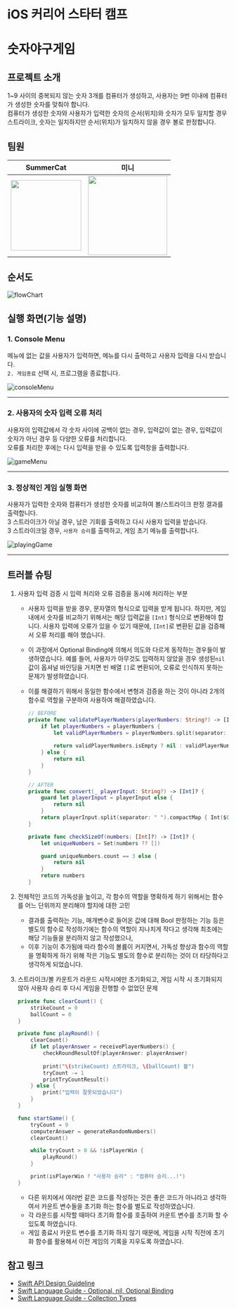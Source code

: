 # iOS 커리어 스타터 캠프

# 숫자야구게임

## 프로젝트 소개
1~9 사이의 중복되지 않는 숫자 3개를 컴퓨터가 생성하고, 사용자는 9번 이내에 컴퓨터가 생성한 숫자를 맞춰야 합니다. <br>
컴퓨터가 생성한 숫자와 사용자가 입력한 숫자의 순서(위치)와 숫자가 모두 일치할 경우 스트라이크, 숫자는 일치하지만 순서(위치)가 일치하지 않을 경우 볼로 판정합니다.

## 팀원
| SummerCat | 미니 |
| -------- | -------- |
| <img width="160px" src="https://i.imgur.com/TVKv7PD.png">| <img width="180px" src="https://i.imgur.com/ikEGO8k.jpg">|

## 순서도
![flowChart](https://i.imgur.com/javkghX.png)


## 실행 화면(기능 설명)
### 1. Console Menu

메뉴에 없는 값을 사용자가 입력하면, 메뉴를 다시 출력하고 사용자 입력을 다시 받습니다.<br>
`2. 게임종료` 선택 시, 프로그램을 종료합니다.

![consoleMenu](https://i.imgur.com/xmOPw7R.png)

--- 

### 2. 사용자의 숫자 입력 오류 처리
사용자의 입력값에서 각 숫자 사이에 공백이 없는 경우, 입력값이 없는 경우, 입력값이 숫자가 아닌 경우 등 다양한 오류를 처리합니다.<br>
오류를 처리한 후에는 다시 입력을 받을 수 있도록 입력창을 출력합니다.

![gameMenu](https://i.imgur.com/Rhji4Ga.png)

---

### 3. 정상적인 게임 실행 화면
사용자가 입력한 숫자와 컴퓨터가 생성한 숫자를 비교하여 볼/스트라이크 판정 결과를 출력합니다. <br>
3 스트라이크가 아닐 경우, 남은 기회를 출력하고 다시 사용자 입력을 받습니다. <br>
3 스트라이크일 경우, `사용자 승리`를 출력하고, 게임 초기 메뉴를 출력합니다.

![playingGame](https://i.imgur.com/bTspSpi.png)

---

## 트러블 슈팅
1. 사용자 입력 검증 시 입력 처리와 오류 검증을 동시에 처리하는 부분
    - 사용자 입력을 받을 경우, 문자열의 형식으로 입력을 받게 됩니다. 하지만, 게임 내에서 숫자를 비교하기 위해서는 해당 입력값을 `[Int]` 형식으로 변환해야 합니다. 사용자 입력에 오류가 있을 수 있기 때문에, `[Int]`로 변환된 값을 검증해서 오류 처리를 해야 했습니다.
    - 이 과정에서 Optional Binding에 의해서 의도와 다르게 동작하는 경우들이 발생하였습니다. 예를 들어, 사용자가 아무것도 입력하지 않았을 경우 생성된`nil`값이 옵셔널 바인딩을 거치면 빈 배열 `[]`로 변환되어, 오류로 인식하지 못하는 문제가 발생하였습니다.
    - 이를 해결하기 위해서 동일한 함수에서 변형과 검증을 하는 것이 아니라 2개의 함수로 역할을 구분하여 사용하여 해결하였습니다.
        
        ``` swift
        // BEFORE
        private func validatePlayerNumbers(playerNumbers: String?) -> [Int]? {
            if let playerNumbers = playerNumbers {
                let validPlayerNumbers = playerNumbers.split(separator: " ").compactMap { Int($0) }
                    
                return validPlayerNumbers.isEmpty ? nil : validPlayerNumbers
            } else {
                return nil
            }
        }
        ```

        ``` swift
        // AFTER
        private func convert(_ playerInput: String?) -> [Int]? {
	        guard let playerInput = playerInput else {
	            return nil
            }
	        return playerInput.split(separator: " ").compactMap { Int($0) }
        }

        private func checkSizeOf(numbers: [Int]?) -> [Int]? {
	        let uniqueNumbers = Set(numbers ?? [])
	
	        guard uniqueNumbers.count == 3 else {
		        return nil
	        }
            return numbers
        }
        ```
2. 전체적인 코드의 가독성을 높이고, 각 함수의 역할을 명확하게 하기 위해서는 함수를 어느 단위까지 분리해야 할지에 대한 고민
    - 결과를 출력하는 기능, 매개변수로 들어온 값에 대해 Bool 판정하는 기능 등은 별도의 함수로 작성하기에는 함수의 역할이 지나치게 작다고 생각해 최초에는 해당 기능들을 분리하지 않고 작성했으나,
    - 이후 기능이 추가됨에 따라 함수의 볼륨이 커지면서, 가독성 향상과 함수의 역할을 명확하게 하기 위해 작은 기능도 별도의 함수로 분리하는 것이 더 타당하다고 생각하게 되었습니다.
    
3. 스트라이크/볼 카운트가 라운드 시작시에만 초기화되고, 게임 시작 시 초기화되지 않아 사용자 승리 후 다시 게임을 진행할 수 없었던 문제

    ``` swift
    private func clearCount() {
	    strikeCount = 0
	    ballCount = 0
    }

    private func playRound() {
	    clearCount()
        if let playerAnswer = receivePlayerNumbers() {
            checkRoundResultOf(playerAnswer: playerAnswer)
		
            print("\(strikeCount) 스트라이크, \(ballCount) 볼")
            tryCount -= 1
		    printTryCountResult()
        } else {
            print("입력이 잘못되었습니다")
	    }
    }

    func startGame() {
	    tryCount = 9
	    computerAnswer = generateRandomNumbers()
	    clearCount()
	
	    while tryCount > 0 && !isPlayerWin {
		    playRound()
	    }
	
	    print(isPlayerWin ? "사용자 승리" : "컴퓨터 승리...!")
    }
    ```
    - 다른 위치에서 여러번 같은 코드를 작성하는 것은 좋은 코드가 아니라고 생각하여서 카운트 변수들을 초기화 하는 함수를 별도로 작성하였습니다.
    - 각 라운드를 시작할 때마다 초기화 함수를 호출하여 카운트 변수를 초기화 할 수 있도록 하였습니다.
    - 게임 종료시 카운트 변수를 초기화 하지 않기 때문에, 게임을 시작 직전에 초기화 함수를 활용해서 이전 게임의 기록을 지우도록 하였습니다.


## 참고 링크
- [Swift API Design Guideline](https://www.swift.org/documentation/api-design-guidelines/)
- [Swift Language Guide - Optional, nil, Optional Binding](https://docs.swift.org/swift-book/LanguageGuide/TheBasics.html)
- [Swift Language Guide - Collection Types](https://docs.swift.org/swift-book/LanguageGuide/CollectionTypes.html)

